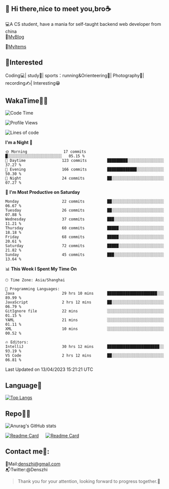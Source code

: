 👋 Hi there,nice to meet you,bro☕
---
💻A CS student, have a mania for self-taught backend web developer from china   
📌[MyBlog](https://github.com/HealUP/MyBlog)

📌[MyItems](https://healup.github.io/)

 <!-- waka-box start -->
 <!-- waka-box end -->
 
🧲**Interested**
--
Coding💻| study📖| sports：running&Orienteering🏃‍| Photography📸| recording✍️| Interesting😁

WakaTime👨‍💻
---
<!--START_SECTION:waka-->
![Code Time](http://img.shields.io/badge/Code%20Time-59%20hrs%2053%20mins-blue)

![Profile Views](http://img.shields.io/badge/Profile%20Views-22-blue)

![Lines of code](https://img.shields.io/badge/From%20Hello%20World%20I%27ve%20Written-150.0%20thousand%20lines%20of%20code-blue)

**I'm a Night 🦉** 

```text
🌞 Morning                17 commits          █░░░░░░░░░░░░░░░░░░░░░░░░   05.15 % 
🌆 Daytime                123 commits         █████████░░░░░░░░░░░░░░░░   37.27 % 
🌃 Evening                166 commits         █████████████░░░░░░░░░░░░   50.30 % 
🌙 Night                  24 commits          ██░░░░░░░░░░░░░░░░░░░░░░░   07.27 % 
```
📅 **I'm Most Productive on Saturday** 

```text
Monday                   22 commits          ██░░░░░░░░░░░░░░░░░░░░░░░   06.67 % 
Tuesday                  26 commits          ██░░░░░░░░░░░░░░░░░░░░░░░   07.88 % 
Wednesday                37 commits          ███░░░░░░░░░░░░░░░░░░░░░░   11.21 % 
Thursday                 60 commits          █████░░░░░░░░░░░░░░░░░░░░   18.18 % 
Friday                   68 commits          █████░░░░░░░░░░░░░░░░░░░░   20.61 % 
Saturday                 72 commits          █████░░░░░░░░░░░░░░░░░░░░   21.82 % 
Sunday                   45 commits          ███░░░░░░░░░░░░░░░░░░░░░░   13.64 % 
```


📊 **This Week I Spent My Time On** 

```text
🕑︎ Time Zone: Asia/Shanghai

💬 Programming Languages: 
Java                     29 hrs 10 mins      ██████████████████████░░░   89.99 % 
JavaScript               2 hrs 12 mins       ██░░░░░░░░░░░░░░░░░░░░░░░   06.79 % 
GitIgnore file           22 mins             ░░░░░░░░░░░░░░░░░░░░░░░░░   01.15 % 
YAML                     21 mins             ░░░░░░░░░░░░░░░░░░░░░░░░░   01.11 % 
XML                      10 mins             ░░░░░░░░░░░░░░░░░░░░░░░░░   00.52 % 

🔥 Editors: 
IntelliJ                 30 hrs 12 mins      ███████████████████████░░   93.19 % 
VS Code                  2 hrs 12 mins       ██░░░░░░░░░░░░░░░░░░░░░░░   06.81 % 
```


 Last Updated on 13/04/2023 15:21:21 UTC
<!--END_SECTION:waka-->

Language🚀
---
[![Top Langs](https://github-readme-stats.vercel.app/api/top-langs/?username=HealUP&layout=compact&hide_border=true)](https://github.com/HealUP)

Repo🧑‍💻
---
![Anurag's GitHub stats](https://github-readme-stats.vercel.app/api?username=HealUP&count_private=true&show_icons=true&theme=gruvbox&hide_border=true) 

[![Readme Card](https://github-readme-stats.vercel.app/api/pin/?username=HealUP&repo=InternetEy&theme=transparent)](https://github.com/HealUP/InternetEy) &emsp;
[![Readme Card](https://github-readme-stats.vercel.app/api/pin/?username=HealUP&repo=CampusExperience&theme=transparent)](https://github.com/HealUP/CampusExperience)


Contact me📱:
---
📮Mail:denszhi@gmail.com  
📬Twitter:@Denszhi  

> Thank you for your attention, looking forward to progress together.🎉
